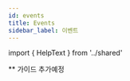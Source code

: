 ```yaml
---
id: events
title: Events
sidebar_label: 이벤트
---
```


import { HelpText } from '../shared'

<HelpText>** 가이드 추가예정</HelpText>
